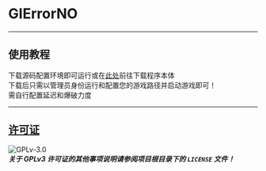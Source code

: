 # GIErrorNO
***
## 使用教程
下载源码配置环境即可运行或在[此处](https://github.com/baobaobaoPY/GIErrorNO/releases/tag/V1.0)前往下载程序本体  
下载后只需以管理员身份运行和配置您的游戏路径并启动游戏即可！  
需自行配置延迟和爆破力度
***
## [许可证](https://www.gnu.org/licenses/gpl-3.0.html)  
![GPLv-3.0](https://www.gnu.org/graphics/gplv3-or-later.png)  
***关于 GPLv3 许可证的其他事项说明请参阅项目根目录下的 `LICENSE` 文件！***  
